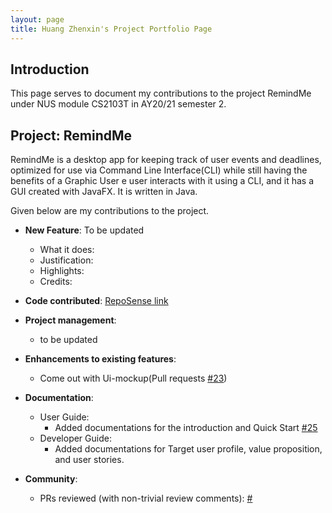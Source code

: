 ```yaml
---
layout: page
title: Huang Zhenxin's Project Portfolio Page
---
```


## Introduction
This page serves to document my contributions to the project RemindMe under NUS module CS2103T in AY20/21 semester 2.

## Project: RemindMe

RemindMe is a desktop app for keeping track of user events and deadlines,
optimized for use via Command Line Interface(CLI) while still having the benefits of a
Graphic User e user interacts with it using a CLI, and it has a GUI created with JavaFX. 
It is written in Java.

Given below are my contributions to the project.

* **New Feature**: To be updated
    * What it does: 
    * Justification: 
    * Highlights:
    * Credits: 


* **Code contributed**: [RepoSense link]()

* **Project management**:
    * to be updated

* **Enhancements to existing features**:
    * Come out with Ui-mockup(Pull requests [\#23](https://github.com/AY2021S2-CS2103T-W15-1/tp/pull/23))

* **Documentation**:
    * User Guide:
        * Added documentations for the introduction and Quick Start [\#25](https://github.com/AY2021S2-CS2103T-W15-1/tp/pull/25)
    * Developer Guide:
        * Added documentations for Target user profile, value proposition, and user stories.

* **Community**:
    * PRs reviewed (with non-trivial review comments): [\#]()
